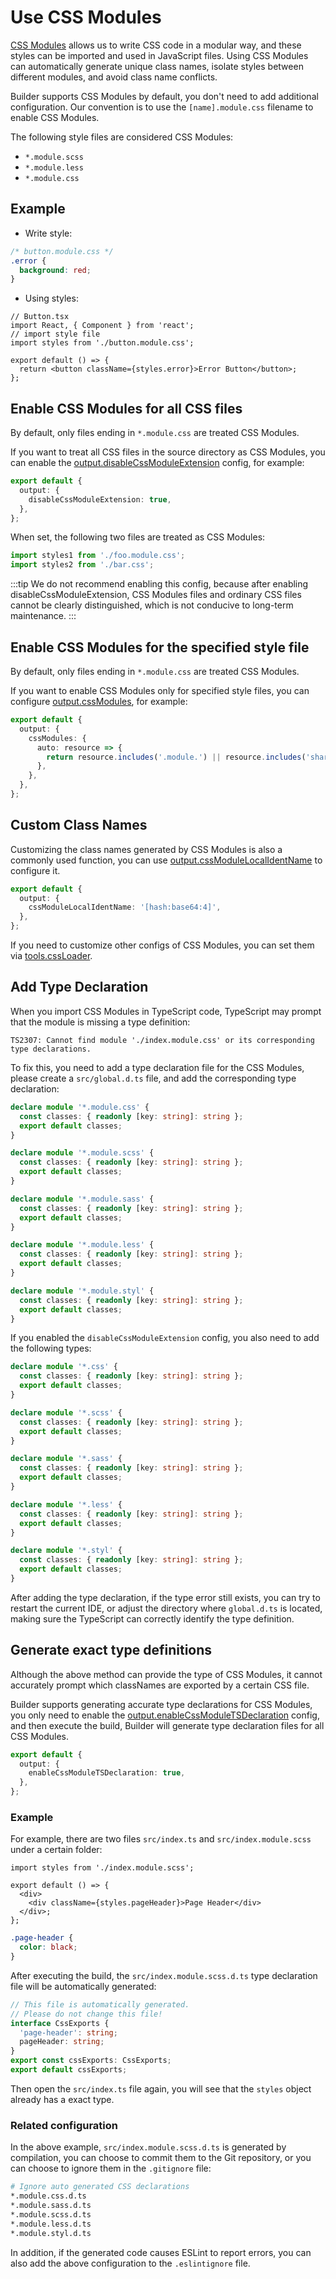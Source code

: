 # Use CSS Modules

[CSS Modules](https://github.com/css-modules/css-modules) allows us to write CSS code in a modular way, and these styles can be imported and used in JavaScript files. Using CSS Modules can automatically generate unique class names, isolate styles between different modules, and avoid class name conflicts.

Builder supports CSS Modules by default, you don't need to add additional configuration. Our convention is to use the `[name].module.css` filename to enable CSS Modules.

The following style files are considered CSS Modules:

- `*.module.scss`
- `*.module.less`
- `*.module.css`

## Example

- Write style:

```css
/* button.module.css */
.error {
  background: red;
}
```

- Using styles:

```tsx
// Button.tsx
import React, { Component } from 'react';
// import style file
import styles from './button.module.css';

export default () => {
  return <button className={styles.error}>Error Button</button>;
};
```

## Enable CSS Modules for all CSS files

By default, only files ending in `*.module.css` are treated CSS Modules.

If you want to treat all CSS files in the source directory as CSS Modules, you can enable the [output.disableCssModuleExtension](https://modernjs.dev/builder/en/api/config-output.html#outputdisablecssmoduleextension) config, for example:

```ts
export default {
  output: {
    disableCssModuleExtension: true,
  },
};
```

When set, the following two files are treated as CSS Modules:

```ts
import styles1 from './foo.module.css';
import styles2 from './bar.css';
```

:::tip
We do not recommend enabling this config, because after enabling disableCssModuleExtension, CSS Modules files and ordinary CSS files cannot be clearly distinguished, which is not conducive to long-term maintenance.
:::

## Enable CSS Modules for the specified style file

By default, only files ending in `*.module.css` are treated CSS Modules.

If you want to enable CSS Modules only for specified style files, you can configure [output.cssModules](/api/config-output.html#outputcssmodule), for example:

```ts
export default {
  output: {
    cssModules: {
      auto: resource => {
        return resource.includes('.module.') || resource.includes('shared/');
      },
    },
  },
};
```

## Custom Class Names

Customizing the class names generated by CSS Modules is also a commonly used function, you can use [output.cssModuleLocalIdentName](/en/api/config-output.html#outputcssmodulelocalidentname) to configure it.

```ts
export default {
  output: {
    cssModuleLocalIdentName: '[hash:base64:4]',
  },
};
```

If you need to customize other configs of CSS Modules, you can set them via [tools.cssLoader](/api/config-tools.html#css-loader).

## Add Type Declaration

When you import CSS Modules in TypeScript code, TypeScript may prompt that the module is missing a type definition:

```
TS2307: Cannot find module './index.module.css' or its corresponding type declarations.
```

To fix this, you need to add a type declaration file for the CSS Modules, please create a `src/global.d.ts` file, and add the corresponding type declaration:

```ts title="src/global.d.ts"
declare module '*.module.css' {
  const classes: { readonly [key: string]: string };
  export default classes;
}

declare module '*.module.scss' {
  const classes: { readonly [key: string]: string };
  export default classes;
}

declare module '*.module.sass' {
  const classes: { readonly [key: string]: string };
  export default classes;
}

declare module '*.module.less' {
  const classes: { readonly [key: string]: string };
  export default classes;
}

declare module '*.module.styl' {
  const classes: { readonly [key: string]: string };
  export default classes;
}
```

If you enabled the `disableCssModuleExtension` config, you also need to add the following types:

```ts title="src/global.d.ts"
declare module '*.css' {
  const classes: { readonly [key: string]: string };
  export default classes;
}

declare module '*.scss' {
  const classes: { readonly [key: string]: string };
  export default classes;
}

declare module '*.sass' {
  const classes: { readonly [key: string]: string };
  export default classes;
}

declare module '*.less' {
  const classes: { readonly [key: string]: string };
  export default classes;
}

declare module '*.styl' {
  const classes: { readonly [key: string]: string };
  export default classes;
}
```

After adding the type declaration, if the type error still exists, you can try to restart the current IDE, or adjust the directory where `global.d.ts` is located, making sure the TypeScript can correctly identify the type definition.

## Generate exact type definitions

Although the above method can provide the type of CSS Modules, it cannot accurately prompt which classNames are exported by a certain CSS file.

Builder supports generating accurate type declarations for CSS Modules, you only need to enable the [output.enableCssModuleTSDeclaration](/en/api/config-output.html#outputenablecssmodulesdeclaration) config, and then execute the build, Builder will generate type declaration files for all CSS Modules.

```ts
export default {
  output: {
    enableCssModuleTSDeclaration: true,
  },
};
```

### Example

For example, there are two files `src/index.ts` and `src/index.module.scss` under a certain folder:

```tsx title="src/index.ts"
import styles from './index.module.scss';

export default () => {
  <div>
    <div className={styles.pageHeader}>Page Header</div>
  </div>;
};
```

```scss title="src/index.module.scss"
.page-header {
  color: black;
}
```

After executing the build, the `src/index.module.scss.d.ts` type declaration file will be automatically generated:

```ts title="src/index.module.scss.d.ts"
// This file is automatically generated.
// Please do not change this file!
interface CssExports {
  'page-header': string;
  pageHeader: string;
}
export const cssExports: CssExports;
export default cssExports;
```

Then open the `src/index.ts` file again, you will see that the `styles` object already has a exact type.

### Related configuration

In the above example, `src/index.module.scss.d.ts` is generated by compilation, you can choose to commit them to the Git repository, or you can choose to ignore them in the `.gitignore` file:

```bash
# Ignore auto generated CSS declarations
*.module.css.d.ts
*.module.sass.d.ts
*.module.scss.d.ts
*.module.less.d.ts
*.module.styl.d.ts
```

In addition, if the generated code causes ESLint to report errors, you can also add the above configuration to the `.eslintignore` file.
